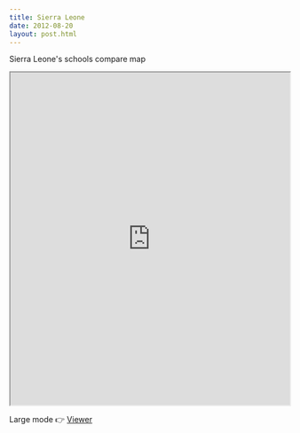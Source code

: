 ```yaml
---
title: Sierra Leone
date: 2012-08-20
layout: post.html
---
```


Sierra Leone's schools compare map
<div class="mapParent">
    <iframe id="sierra-leone"
        width="100%"
        height="600px"
        src="http://devseed.com/project-connect-visualizations/countries/sierra-leone/">
    </iframe>
</div>

Large mode 👉 [Viewer](../../countries/sierra-leone/)